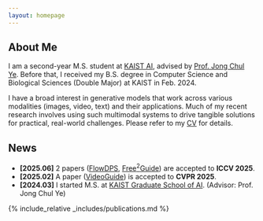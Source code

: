 ```yaml
---
layout: homepage
---
```


## About Me

I am a second-year M.S. student at [KAIST AI](https://gsai.kaist.ac.kr/), advised by [Prof. Jong Chul Ye](https://bispl.weebly.com/professor.html). Before that, I received my B.S. degree in Computer Science and Biological Sciences (Double Major) at KAIST in Feb. 2024.

I have a broad interest in generative models that work across various modalities (images, video, text) and their applications. Much of my recent research involves using such multimodal systems to drive tangible solutions for practical, real-world challenges. Please refer to my [CV](assets/files/CV.pdf) for details.

<!-- ## Research Interests

- **Computer Vision:** image recognition, image generation, video captioning
- **Machine Learning:** meta-learning, incremental learning, transfer learning -->

## News

- **[2025.06]** 2 papers ([FlowDPS](https://arxiv.org/abs/2503.08136), [Free<sup>2</sup>Guide](https://kjm981995.github.io/free2guide/)) are accepted to **ICCV 2025**.
- **[2025.02]** A paper ([VideoGuide](https://videoguide2025.github.io/)) is accepted to **CVPR 2025**.
- **[2024.03]** I started M.S. at [KAIST Graduate School of AI](https://gsai.kaist.ac.kr/). (Advisor: Prof. Jong Chul Ye)

{% include_relative _includes/publications.md %}

<!-- {% include_relative _includes/services.md %} -->
